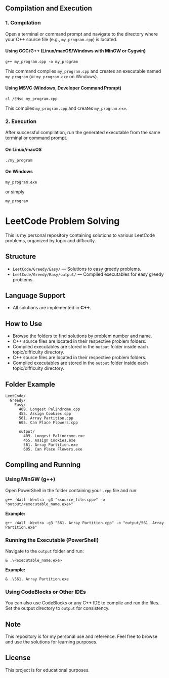 ## Compilation and Execution

### 1. Compilation

Open a terminal or command prompt and navigate to the directory where your C++ source file (e.g., `my_program.cpp`) is located.

#### Using GCC/G++ (Linux/macOS/Windows with MinGW or Cygwin)

```
g++ my_program.cpp -o my_program
```

This command compiles `my_program.cpp` and creates an executable named `my_program` (or `my_program.exe` on Windows).

#### Using MSVC (Windows, Developer Command Prompt)

```
cl /EHsc my_program.cpp
```

This compiles `my_program.cpp` and creates `my_program.exe`.

### 2. Execution

After successful compilation, run the generated executable from the same terminal or command prompt.

#### On Linux/macOS

```
./my_program
```

#### On Windows

```
my_program.exe
```

or simply

```
my_program
```

# LeetCode Problem Solving

This is my personal repository containing solutions to various LeetCode problems, organized by topic and difficulty.

## Structure

- `LeetCode/Greedy/Easy/` — Solutions to easy greedy problems.
- `LeetCode/Greedy/Easy/output/` — Compiled executables for easy greedy problems.


## Language Support

- All solutions are implemented in **C++**.

## How to Use

- Browse the folders to find solutions by problem number and name.
- C++ source files are located in their respective problem folders.
- Compiled executables are stored in the `output` folder inside each topic/difficulty directory.
- C++ source files are located in their respective problem folders.
- Compiled executables are stored in the `output` folder inside each topic/difficulty directory.

## Folder Example

```
LeetCode/
  Greedy/
    Easy/
      409. Longest Palindrome.cpp
      455. Assign Cookies.cpp
      561. Array Partition.cpp
      605. Can Place Flowers.cpp

      output/
        409. Longest Palindrome.exe
        455. Assign Cookies.exe
        561. Array Partition.exe
        605. Can Place Flowers.exe
```

## Compiling and Running

### Using MinGW (g++)

Open PowerShell in the folder containing your `.cpp` file and run:

```
g++ -Wall -Wextra -g3 "<source_file.cpp>" -o "output/<executable_name.exe>"
```

**Example:**

```
g++ -Wall -Wextra -g3 "561. Array Partition.cpp" -o "output/561. Array Partition.exe"
```

### Running the Executable (PowerShell)

Navigate to the `output` folder and run:

```
& .\<executable_name.exe>
```

**Example:**

```
& .\561. Array Partition.exe
```

### Using CodeBlocks or Other IDEs

You can also use CodeBlocks or any C++ IDE to compile and run the files. Set the output directory to `output` for consistency.

## Note
This repository is for my personal use and reference. Feel free to browse and use the solutions for learning purposes.

## License

This project is for educational purposes.
